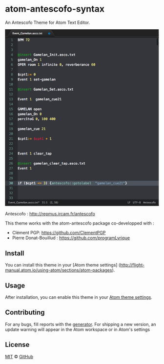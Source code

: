 # atom-antescofo-syntax

An Antescofo Theme for Atom Text Editor.

![](https://github.com/nadirB/atom-antescofo-syntax/blob/master/screenshots/atom-antescofo-screen-caps.png)



Antescofo : http://repmus.ircam.fr/antescofo


This theme works with the atom-antescofo package co-developped with :

- Clément PGP: https://github.com/ClementPGP
- Pierre Donat-Bouillud : https://github.com/programLyrique


## Install

You can install this theme in your [Atom theme settings] (http://flight-manual.atom.io/using-atom/sections/atom-packages).


## Usage

After installation, you can enable this theme in your [Atom theme settings](http://flight-manual.atom.io/using-atom/sections/atom-packages/#_atom_themes).


## Contributing

For any bugs, fill reports with the [generator](https://github.com/nadirB/atom-antescofo-syntax/issues). For shipping a new version, an update warning will appear in the Atom workspace or in Atom's settings

## License

[MIT](./LICENSE) &copy; [GitHub](https://github.com/)
